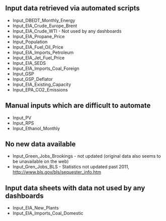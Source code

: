 Input data retrieved via automated scripts
------------------------------------------
* Input_DBEDT_Monthly_Energy
* Input_EIA_Crude_Europe_Brent
* Input_EIA_Crude_WTI - Not used by any dashboards
* Input_EIA_Propane_Price
* Input_Population
* Input_EIA_Fuel_Oil_Price
* Input_EIA_Imports_Petroleum
* Input_EIA_Jet_Fuel_Price
* Input_EIA_SEDS
* Input_EIA_Imports_Coal_Foreign
* Input_GSP
* Input_GSP_Deflator
* Input_EIA_Existing_Capacity
* Input_EPA_CO2_Emissions


Manual inputs which are difficult to automate
---------------------------------------------
* Input_PV
* Input_RPS
* Input_Ethanol_Monthly


No new data available
---------------------
* Input_Green_Jobs_Brookings - not updated (original data also seems to be unavailable on the web)
* Input_Gren_Jobs_BLS - Statistics not updated past 2011, http://www.bls.gov/bls/sequester_info.htm


Input data sheets with data not used by any dashboards
------------------------------------------------------
* Input_EIA_New_Plants
* Input_EIA_Imports_Coal_Domestic


